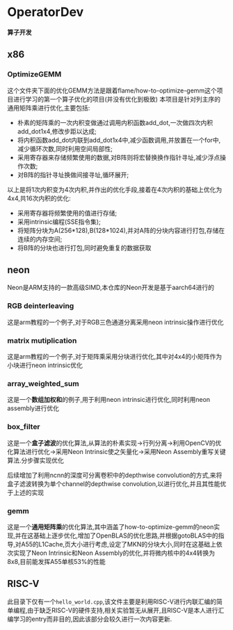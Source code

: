 # OperatorDev
**算子开发**

## x86

### OptimizeGEMM

这个文件夹下面的优化GEMM方法是跟着flame/how-to-optimize-gemm这个项目进行学习的第一个算子优化的项目(并没有优化到极致)
本项目是针对列主序的通用矩阵乘进行优化,主要包括:

- 朴素的矩阵乘的一次内积变做通过调用内积函数add_dot,一次做四次内积add_dot1x4,修改步距以达成;
- 将内积函数add_dot内联到add_dot1x4中,减少函数调用,并放置在一个for中,减少循环次数,同时利用空间局部性;
- 采用寄存器来存储频繁使用的数据,对B阵则将宏替换换作指针寻址,减少浮点操作次数;
- 对B阵的指针寻址换做间接寻址,循环展开;

以上是将1次内积变为4次内积,并作出的优化手段,接着在4次内积的基础上优化为4x4,共16次内积的优化:

- 采用寄存器将频繁使用的值进行存储;
- 采用intrinsic编程(SSE指令集);
- 将矩阵分块为A(256\*128),B(128\*1024),并对A阵的分块内容进行打包,存储在连续的内存空间;
- 将B阵的分块也进行打包,同时避免重复的数据获取

## neon

Neon是ARM支持的一款高级SIMD,本仓库的Neon开发是基于aarch64进行的

### RGB deinterleaving

这是arm教程的一个例子,对于RGB三色通道分离采用neon intrinsic操作进行优化

### matrix mutiplication

这是arm教程的一个例子,对于矩阵乘采用分块进行优化,其中对4x4的小矩阵作为小块进行neon intrinsic优化

### array_weighted_sum

这是一个**数组加权和**的例子,用于利用neon intrinsic进行优化,同时利用neon assembly进行优化

### box_filter

这是一个**盒子滤波**的优化算法,从算法的朴素实现\-\>行列分离\-\>利用OpenCV的优化算法进行优化\-\>采用Neon Intrinsic使之矢量化\-\>采用Neon Assembly重写关键算法.分步骤实现优化

后续增加了利用ncnn的深度可分离卷积中的depthwise convolution的方式,来将盒子滤波转换为单个channel的depthwise convolution,以进行优化,并且其性能优于上述的实现

### gemm

这是一个**通用矩阵乘**的优化算法,其中涵盖了how-to-optimize-gemm的neon实现,并在这基础上逐步优化,增加了OpenBLAS的优化思路,并根据gotoBLAS中的指导,对A55的L1Cache,页大小进行考虑,设定了MKN的分块大小,同时在这基础上依次实现了Neon Intrinsic和Neon Assembly的优化,并将微内核中的4x4转换为8x8,目前能发挥A55单核53%的性能

## RISC-V

此目录下仅有一个`hello_world.cpp`,该文件主要是利用RISC-V进行内联汇编的简单编程,由于缺乏RISC-V的硬件支持,相关实验暂无从展开,且RISC-V是本人进行汇编学习的entry而非目的,因此该部分会较久进行一次内容更新.